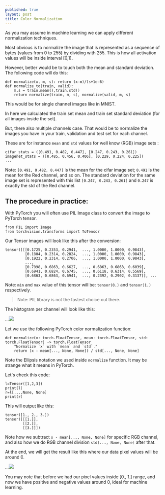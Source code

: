 ```yaml
---
published: true
layout: post
title: Color Normalization
---
```


As you may assume in machine learning we can apply different normalization techniques.

Most obvious is to normalize the image that is represented as a sequence of bytes (values from 0 to 255) by dividing with 255. This is how all activation values will be inside interval [0,1].

However, better would be to touch both the mean and standard deviation. The following code will do this:


    def normalize(x, m, s): return (x-m)/(s+1e-6)
    def normalize_to(train, valid):
        m,s = train.mean(),train.std()
        return normalize(train, m, s), normalize(valid, m, s)

This would be for single channel images like in MNIST.

In here we calculated the train set mean and train set standard deviation (for all images inside the set).

But, there also multiple channels case. That would be to normalize the images you have in your train, validation and test set for each channel. 

These are for instance `mean` and `std` values for well know (RGB) image sets : 

    cifar_stats = ([0.491, 0.482, 0.447], [0.247, 0.243, 0.261])
    imagenet_stats = ([0.485, 0.456, 0.406], [0.229, 0.224, 0.225])
    ...

Note: `[0.491, 0.482, 0.447]` is the mean for the cifar image set; `0.491` is the mean for the Red channel, and so on. The standard deviation for the same image set is represented with this list `[0.247, 0.243, 0.261]` and `0.247` is exactly the std of the Red channel.

## The procedure in practice:

With PyTorch you will often use PIL Image class to convert the image to PyTorch tensor. 

    from PIL import Image
    from torchvision.transforms import ToTensor
    
Our Tensor images will look like this after the conversion:

    tensor([[[0.1725, 0.2353, 0.2941,  ..., 1.0000, 1.0000, 0.9843],
             [0.1804, 0.2314, 0.2824,  ..., 1.0000, 1.0000, 0.9843],
             [0.1922, 0.2314, 0.2706,  ..., 1.0000, 1.0000, 0.9843],
             ...,
             [0.7098, 0.6863, 0.6627,  ..., 0.6863, 0.6863, 0.6039],
             [0.6941, 0.6824, 0.6745,  ..., 0.6118, 0.6314, 0.5569],
             [0.6863, 0.6863, 0.6941,  ..., 0.2392, 0.2902, 0.3137]], ...


Note: `min` and `max` value of this tensor will be: `tensor(0.)` and `tensor(1.)` respectively.

>Note: PIL library is not the fastest choice out there.

The histogram per channel will look like this:

...![]({{site.baseurl}}/images/normalization1.png)

Let we use the following PyTorch color normalization function:

    def normalize(x: torch.FloatTensor, mean: torch.FloatTensor, std: torch.FloatTensor) -> torch.FloatTensor
        "Normalize `x` with `mean` and `std`."
        return (x - mean[..., None, None]) / std[..., None, None]
        

Note the Ellipsis notation we used inside `normalize` function. It may be strange what it means in PyTorch.

Let's check this code:

    l=Tensor([1,2,3])
    print(l)
    r=l[...,None, None]
    print(r)

This will output like this:

    tensor([1., 2., 3.])
    tensor([[[1.]],
            [[2.]],
            [[3.]]])

Note how we subtract `x - mean[..., None, None]` for specific RGB channel, and also how we do RGB channel division `std[..., None, None]` after that.

At the end, we will get the result like this where our data pixel values will be around 0.

...![]({{site.baseurl}}/images/normalization2.png)

You may note that before we had our pixel values inside [0., 1.] range, and now we have positive and negative values around 0, ideal for machine learning.